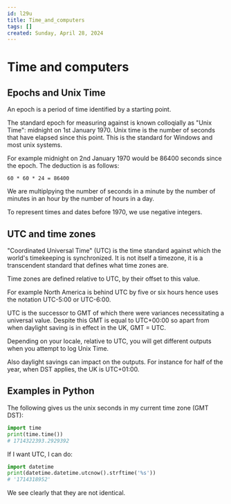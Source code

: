 ```yaml
---
id: l29u
title: Time_and_computers
tags: []
created: Sunday, April 28, 2024
---
```


# Time and computers

## Epochs and Unix Time

An epoch is a period of time identified by a starting point.

The standard epoch for measuring against is known colloqially as "Unix Time":
midnight on 1st January 1970. Unix time is the number of seconds that have
elapsed since this point. This is the standard for Windows and most unix
systems.

For example midnight on 2nd January 1970 would be 86400 seconds since the epoch.
The deduction is as follows:

```
60 * 60 * 24 = 86400
```

We are multiplpying the number of seconds in a minute by the number of minutes
in an hour by the number of hours in a day.

To represent times and dates before 1970, we use negative integers.

## UTC and time zones

"Coordinated Universal Time" (UTC) is the time standard against which the
world's timekeeping is synchronized. It is not itself a timezone, it is a
transcendent standard that defines what time zones are.

Time zones are defined relative to UTC, by their offset to this value.

For example North America is behind UTC by five or six hours hence uses the
notation UTC-5:00 or UTC-6:00.

UTC is the successor to GMT of which there were variances necessitating a
universal value. Despite this GMT is equal to UTC+00:00 so apart from when
daylight saving is in effect in the UK, GMT = UTC.

Depending on your locale, relative to UTC, you will get different outputs when
you attempt to log Unix Time.

Also daylight savings can impact on the outputs. For instance for half of the
year, when DST applies, the UK is UTC+01:00.

## Examples in Python

The following gives us the unix seconds in my current time zone (GMT DST):

```py
import time
print(time.time())
# 1714322393.2929392
```

If I want UTC, I can do:

```py
import datetime
print(datetime.datetime.utcnow().strftime('%s'))
# '1714318952'
```

We see clearly that they are not identical.
